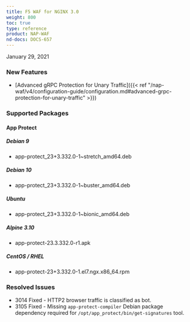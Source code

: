 ```yaml
---
title: F5 WAF for NGINX 3.0
weight: 800
toc: true
type: reference
product: NAP-WAF
nd-docs: DOCS-657
---
```


January 29, 2021

### New Features

- [Advanced gRPC Protection for Unary Traffic]({{< ref "/nap-waf/v4/configuration-guide/configuration.md#advanced-grpc-protection-for-unary-traffic" >}})

### Supported Packages

#### App Protect

##### Debian 9

- app-protect_23+3.332.0-1~stretch_amd64.deb

##### Debian 10

- app-protect_23+3.332.0-1~buster_amd64.deb

##### Ubuntu

- app-protect_23+3.332.0-1~bionic_amd64.deb

##### Alpine 3.10

- app-protect-23.3.332.0-r1.apk

##### CentOS / RHEL

- app-protect-23+3.332.0-1.el7.ngx.x86_64.rpm

### Resolved Issues

- 3014 Fixed - HTTP2 browser traffic is classified as bot.
- 3105 Fixed - Missing `app-protect-compiler` Debian package dependency required for `/opt/app_protect/bin/get-signatures` tool.
